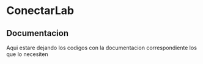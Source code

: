 # ConectarLab
## Documentacion
Aqui estare dejando los codigos con la documentacion correspondiente los que lo necesiten
